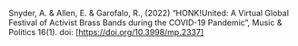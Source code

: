 Snyder, A. & Allen, E. & Garofalo, R., (2022) “HONK!United: A Virtual Global Festival of Activist Brass Bands during the COVID-19 Pandemic”, Music & Politics 16(1). doi: [https://doi.org/10.3998/mp.2337]